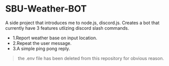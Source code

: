 # SBU-Weather-BOT

A side project that introduces me to node.js, discord.js. Creates a bot that currently have 3 features utlizing discord slash commands.
- 1.Report weather base on input location.
- 2.Repeat the user message.
- 3.A simple ping pong reply.

>the .env file has been deleted from this repository for obvious reason.
